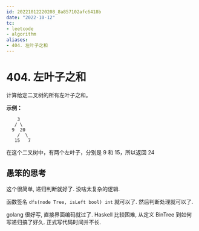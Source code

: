 ```yaml
---
id: 20221012220208_8a857102afc6418b
date: "2022-10-12"
tc:
- leetcode
- algorithm
aliases:
- 404. 左叶子之和
---
```


# 404. 左叶子之和

计算给定二叉树的所有左叶子之和。

**示例：**
```
    3
   / \
  9  20
    /  \
   15   7
```
在这个二叉树中，有两个左叶子，分别是 9 和 15，所以返回 24

## 愚笨的思考

这个很简单, 递归判断就好了. 没啥太复杂的逻辑.

函数签名 `dfs(node Tree, isLeft bool) int` 就可以了. 然后判断处理就可以了.

golang 很好写, 直接界面编码就过了. Haskell 比较困难, 从定义 BinTree 到如何写递归搞了好久. 正式写代码时间并不长.
